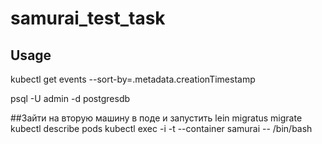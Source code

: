 # samurai_test_task

## Usage

kubectl get events --sort-by=.metadata.creationTimestamp

psql -U admin -d postgresdb

##Зайти на вторую машину в поде и запустить lein migratus migrate
kubectl describe pods
kubectl exec -i -t <pod name> --container samurai -- /bin/bash


